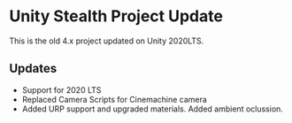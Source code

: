 # Unity Stealth Project Update
This is the old 4.x project updated on Unity 2020LTS.

## Updates
* Support for 2020 LTS
* Replaced Camera Scripts for Cinemachine camera
* Added URP support and upgraded materials. Added ambient oclussion.
